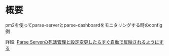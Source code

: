 # 概要
pm2を使ってparse-serverとparse-dashboardをモニタリングする時のconfig例

詳細: [Parse Serverの死活管理と設定変更したらすぐ自動で反映されるようにする](http://qiita.com/KoheiKanagu/items/b02fed82ddad4ed51928)